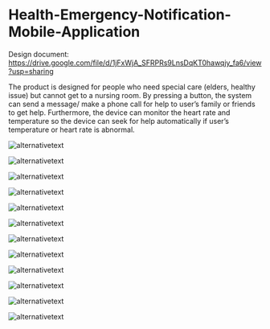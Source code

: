 # Health-Emergency-Notification-Mobile-Application

Design document: https://drive.google.com/file/d/1jFxWjA_SFRPRs9LnsDqKT0hawqjy_fa6/view?usp=sharing


The product is designed for people who need special care (elders, healthy issue) but cannot get to a nursing room. By pressing a button, the system can send a message/ make a phone call for help to user’s family or friends to get help. Furthermore, the device can monitor the heart rate and temperature so the device can seek for help automatically if user’s temperature or heart rate is abnormal.


![alternativetext](images/system_block.PNG)

![alternativetext](images/app_flow.PNG)

![alternativetext](images/1.PNG)

![alternativetext](images/2.PNG)

![alternativetext](images/3.PNG)

![alternativetext](images/4.PNG)

![alternativetext](images/5.PNG)

![alternativetext](images/6.PNG)

![alternativetext](images/7.PNG)

![alternativetext](images/8.PNG)

![alternativetext](images/9.PNG)

![alternativetext](images/10.PNG)


